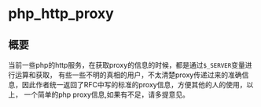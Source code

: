 # php_http_proxy
## 概要 
当前一些php的http服务，在获取proxy的信息的时候，都是通过`$_SERVER`变量进行运算和获取， 有些一些不明的真相的用户，不太清楚proxy传递过来的准确信息，因此作者统一返回了RFC中写的标准的proxy信息，方便其他的人的使用，以上， 一个简单的php proxy信息,如果有不足，请多提意见。


